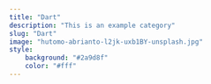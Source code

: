 ```yaml
---
title: "Dart"
description: "This is an example category"
slug: "Dart"
image: "hutomo-abrianto-l2jk-uxb1BY-unsplash.jpg"
style:
    background: "#2a9d8f"
    color: "#fff"
---
```


